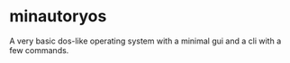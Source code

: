 # minautoryos
A very basic dos-like operating system with a minimal gui and a cli with a few commands.
